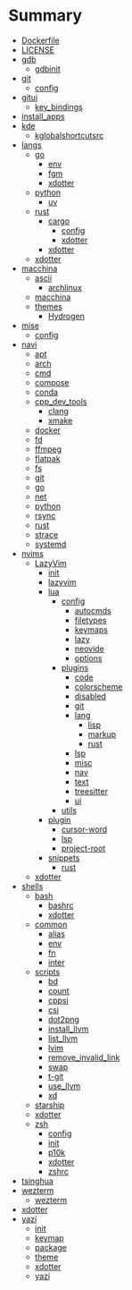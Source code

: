 # Summary


- [Dockerfile](/home/cncsmonster/programs/dotfiles/Dockerfile)
- [LICENSE](/home/cncsmonster/programs/dotfiles/LICENSE)
- [gdb]()
	- [gdbinit](/home/cncsmonster/programs/dotfiles/gdb/gdbinit)
- [git]()
	- [config](/home/cncsmonster/programs/dotfiles/git/config)
- [gitui]()
	- [key_bindings](/home/cncsmonster/programs/dotfiles/gitui/key_bindings.ron)
- [install_apps](/home/cncsmonster/programs/dotfiles/install_apps.sh)
- [kde]()
	- [kglobalshortcutsrc](/home/cncsmonster/programs/dotfiles/kde/kglobalshortcutsrc)
- [langs]()
	- [go]()
		- [env](/home/cncsmonster/programs/dotfiles/langs/go/env)
		- [fgm](/home/cncsmonster/programs/dotfiles/langs/go/fgm.toml)
		- [xdotter](/home/cncsmonster/programs/dotfiles/langs/go/xdotter.toml)
	- [python]()
		- [uv](/home/cncsmonster/programs/dotfiles/langs/python/uv.toml)
	- [rust]()
		- [cargo]()
			- [config](/home/cncsmonster/programs/dotfiles/langs/rust/cargo/config.toml)
			- [xdotter](/home/cncsmonster/programs/dotfiles/langs/rust/cargo/xdotter.toml)
		- [xdotter](/home/cncsmonster/programs/dotfiles/langs/rust/xdotter.toml)
	- [xdotter](/home/cncsmonster/programs/dotfiles/langs/xdotter.toml)
- [macchina]()
	- [ascii]()
		- [archlinux](/home/cncsmonster/programs/dotfiles/macchina/ascii/archlinux.ascii)
	- [macchina](/home/cncsmonster/programs/dotfiles/macchina/macchina.toml)
	- [themes]()
		- [Hydrogen](/home/cncsmonster/programs/dotfiles/macchina/themes/Hydrogen.toml)
- [mise]()
	- [config](/home/cncsmonster/programs/dotfiles/mise/config.toml)
- [navi]()
	- [apt](/home/cncsmonster/programs/dotfiles/navi/apt.cheat)
	- [arch](/home/cncsmonster/programs/dotfiles/navi/arch.cheat)
	- [cmd](/home/cncsmonster/programs/dotfiles/navi/cmd.cheat)
	- [compose](/home/cncsmonster/programs/dotfiles/navi/compose.cheat)
	- [conda](/home/cncsmonster/programs/dotfiles/navi/conda.cheat)
	- [cpp_dev_tools]()
		- [clang](/home/cncsmonster/programs/dotfiles/navi/cpp_dev_tools/clang.cheat)
		- [xmake](/home/cncsmonster/programs/dotfiles/navi/cpp_dev_tools/xmake.cheat)
	- [docker](/home/cncsmonster/programs/dotfiles/navi/docker.cheat)
	- [fd](/home/cncsmonster/programs/dotfiles/navi/fd.cheat)
	- [ffmpeg](/home/cncsmonster/programs/dotfiles/navi/ffmpeg.cheat)
	- [flatpak](/home/cncsmonster/programs/dotfiles/navi/flatpak.cheat)
	- [fs](/home/cncsmonster/programs/dotfiles/navi/fs.cheat)
	- [git](/home/cncsmonster/programs/dotfiles/navi/git.cheat)
	- [go](/home/cncsmonster/programs/dotfiles/navi/go.cheat)
	- [net](/home/cncsmonster/programs/dotfiles/navi/net.cheat)
	- [python](/home/cncsmonster/programs/dotfiles/navi/python.cheat)
	- [rsync](/home/cncsmonster/programs/dotfiles/navi/rsync.cheat)
	- [rust](/home/cncsmonster/programs/dotfiles/navi/rust.cheat)
	- [strace](/home/cncsmonster/programs/dotfiles/navi/strace.cheat)
	- [systemd](/home/cncsmonster/programs/dotfiles/navi/systemd.cheat)
- [nvims]()
	- [LazyVim]()
		- [init](/home/cncsmonster/programs/dotfiles/nvims/LazyVim/init.lua)
		- [lazyvim](/home/cncsmonster/programs/dotfiles/nvims/LazyVim/lazyvim.json)
		- [lua]()
			- [config]()
				- [autocmds](/home/cncsmonster/programs/dotfiles/nvims/LazyVim/lua/config/autocmds.lua)
				- [filetypes](/home/cncsmonster/programs/dotfiles/nvims/LazyVim/lua/config/filetypes.lua)
				- [keymaps](/home/cncsmonster/programs/dotfiles/nvims/LazyVim/lua/config/keymaps.lua)
				- [lazy](/home/cncsmonster/programs/dotfiles/nvims/LazyVim/lua/config/lazy.lua)
				- [neovide](/home/cncsmonster/programs/dotfiles/nvims/LazyVim/lua/config/neovide.lua)
				- [options](/home/cncsmonster/programs/dotfiles/nvims/LazyVim/lua/config/options.lua)
			- [plugins]()
				- [code](/home/cncsmonster/programs/dotfiles/nvims/LazyVim/lua/plugins/code.lua)
				- [colorscheme](/home/cncsmonster/programs/dotfiles/nvims/LazyVim/lua/plugins/colorscheme.lua)
				- [disabled](/home/cncsmonster/programs/dotfiles/nvims/LazyVim/lua/plugins/disabled.lua)
				- [git](/home/cncsmonster/programs/dotfiles/nvims/LazyVim/lua/plugins/git.lua)
				- [lang]()
					- [lisp](/home/cncsmonster/programs/dotfiles/nvims/LazyVim/lua/plugins/lang/lisp.lua)
					- [markup](/home/cncsmonster/programs/dotfiles/nvims/LazyVim/lua/plugins/lang/markup.lua)
					- [rust](/home/cncsmonster/programs/dotfiles/nvims/LazyVim/lua/plugins/lang/rust.lua)
				- [lsp](/home/cncsmonster/programs/dotfiles/nvims/LazyVim/lua/plugins/lsp.lua)
				- [misc](/home/cncsmonster/programs/dotfiles/nvims/LazyVim/lua/plugins/misc.lua)
				- [nav](/home/cncsmonster/programs/dotfiles/nvims/LazyVim/lua/plugins/nav.lua)
				- [text](/home/cncsmonster/programs/dotfiles/nvims/LazyVim/lua/plugins/text.lua)
				- [treesitter](/home/cncsmonster/programs/dotfiles/nvims/LazyVim/lua/plugins/treesitter.lua)
				- [ui](/home/cncsmonster/programs/dotfiles/nvims/LazyVim/lua/plugins/ui.lua)
			- [utils](/home/cncsmonster/programs/dotfiles/nvims/LazyVim/lua/utils.lua)
		- [plugin]()
			- [cursor-word](/home/cncsmonster/programs/dotfiles/nvims/LazyVim/plugin/cursor-word.lua)
			- [lsp](/home/cncsmonster/programs/dotfiles/nvims/LazyVim/plugin/lsp.lua)
			- [project-root](/home/cncsmonster/programs/dotfiles/nvims/LazyVim/plugin/project-root.lua)
		- [snippets]()
			- [rust](/home/cncsmonster/programs/dotfiles/nvims/LazyVim/snippets/rust.json)
	- [xdotter](/home/cncsmonster/programs/dotfiles/nvims/xdotter.toml)
- [shells]()
	- [bash]()
		- [bashrc](/home/cncsmonster/programs/dotfiles/shells/bash/bashrc)
		- [xdotter](/home/cncsmonster/programs/dotfiles/shells/bash/xdotter.toml)
	- [common]()
		- [alias](/home/cncsmonster/programs/dotfiles/shells/common/alias.sh)
		- [env](/home/cncsmonster/programs/dotfiles/shells/common/env.sh)
		- [fn](/home/cncsmonster/programs/dotfiles/shells/common/fn.sh)
		- [inter](/home/cncsmonster/programs/dotfiles/shells/common/inter.sh)
	- [scripts]()
		- [bd](/home/cncsmonster/programs/dotfiles/shells/scripts/bd)
		- [count](/home/cncsmonster/programs/dotfiles/shells/scripts/count)
		- [cppsi](/home/cncsmonster/programs/dotfiles/shells/scripts/cppsi)
		- [csi](/home/cncsmonster/programs/dotfiles/shells/scripts/csi)
		- [dot2png](/home/cncsmonster/programs/dotfiles/shells/scripts/dot2png)
		- [install_llvm](/home/cncsmonster/programs/dotfiles/shells/scripts/install_llvm)
		- [list_llvm](/home/cncsmonster/programs/dotfiles/shells/scripts/list_llvm)
		- [lvim](/home/cncsmonster/programs/dotfiles/shells/scripts/lvim)
		- [remove_invalid_link](/home/cncsmonster/programs/dotfiles/shells/scripts/remove_invalid_link)
		- [swap](/home/cncsmonster/programs/dotfiles/shells/scripts/swap)
		- [t-git](/home/cncsmonster/programs/dotfiles/shells/scripts/t-git)
		- [use_llvm](/home/cncsmonster/programs/dotfiles/shells/scripts/use_llvm)
		- [xd](/home/cncsmonster/programs/dotfiles/shells/scripts/xd)
	- [starship](/home/cncsmonster/programs/dotfiles/shells/starship.toml)
	- [xdotter](/home/cncsmonster/programs/dotfiles/shells/xdotter.toml)
	- [zsh]()
		- [config](/home/cncsmonster/programs/dotfiles/shells/zsh/config.zsh)
		- [init](/home/cncsmonster/programs/dotfiles/shells/zsh/init.zsh)
		- [p10k](/home/cncsmonster/programs/dotfiles/shells/zsh/p10k.zsh)
		- [xdotter](/home/cncsmonster/programs/dotfiles/shells/zsh/xdotter.toml)
		- [zshrc](/home/cncsmonster/programs/dotfiles/shells/zsh/zshrc)
- [tsinghua](/home/cncsmonster/programs/dotfiles/tsinghua.list)
- [wezterm]()
	- [wezterm](/home/cncsmonster/programs/dotfiles/wezterm/wezterm.lua)
- [xdotter](/home/cncsmonster/programs/dotfiles/xdotter.toml)
- [yazi]()
	- [init](/home/cncsmonster/programs/dotfiles/yazi/init.lua)
	- [keymap](/home/cncsmonster/programs/dotfiles/yazi/keymap.toml)
	- [package](/home/cncsmonster/programs/dotfiles/yazi/package.toml)
	- [theme](/home/cncsmonster/programs/dotfiles/yazi/theme.toml)
	- [xdotter](/home/cncsmonster/programs/dotfiles/yazi/xdotter.toml)
	- [yazi](/home/cncsmonster/programs/dotfiles/yazi/yazi.toml)